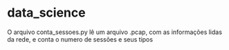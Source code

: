 # data_science

O arquivo conta_sessoes.py lê um arquivo .pcap, com as informações lidas da rede, e conta o numero de sessões e seus tipos